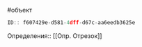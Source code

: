 #объект

```javascript
ID:: f607429e-d581-4dff-d67c-aa6eedb3625e
```

Определения:: [[Опр. Отрезок]]